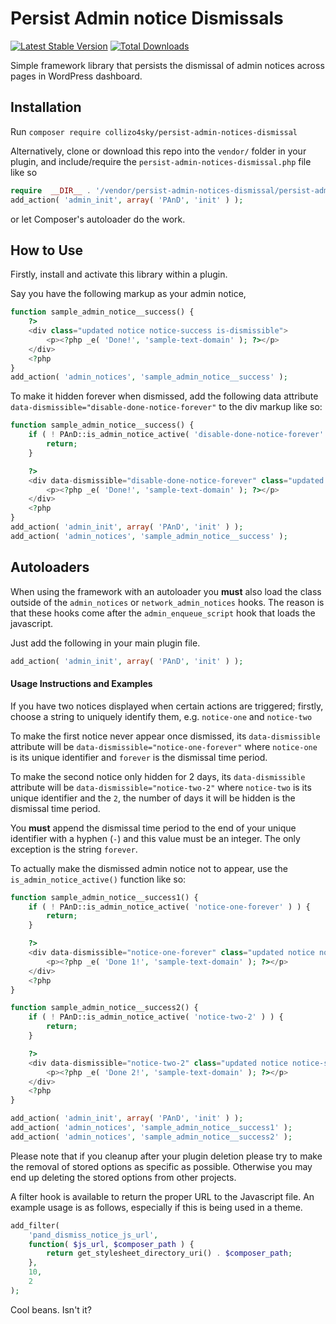 # Persist Admin notice Dismissals
[![Latest Stable Version](https://poser.pugx.org/collizo4sky/persist-admin-notices-dismissal/v/stable)](https://packagist.org/packages/collizo4sky/persist-admin-notices-dismissal)
[![Total Downloads](https://poser.pugx.org/collizo4sky/persist-admin-notices-dismissal/downloads)](https://packagist.org/packages/collizo4sky/persist-admin-notices-dismissal)

Simple framework library that persists the dismissal of admin notices across pages in WordPress dashboard.

## Installation

Run `composer require collizo4sky/persist-admin-notices-dismissal`

Alternatively, clone or download this repo into the `vendor/` folder in your plugin, and include/require the `persist-admin-notices-dismissal.php` file like so

```php
require  __DIR__ . '/vendor/persist-admin-notices-dismissal/persist-admin-notices-dismissal.php';
add_action( 'admin_init', array( 'PAnD', 'init' ) );
```

or let Composer's autoloader do the work.

## How to Use
Firstly, install and activate this library within a plugin.

Say you have the following markup as your admin notice,


```php
function sample_admin_notice__success() {
	?>
	<div class="updated notice notice-success is-dismissible">
    	<p><?php _e( 'Done!', 'sample-text-domain' ); ?></p>
	</div>
	<?php
}
add_action( 'admin_notices', 'sample_admin_notice__success' );
```

To make it hidden forever when dismissed, add the following data attribute `data-dismissible="disable-done-notice-forever"` to the div markup like so:


```php
function sample_admin_notice__success() {
	if ( ! PAnD::is_admin_notice_active( 'disable-done-notice-forever' ) ) {
		return;
	}

	?>
	<div data-dismissible="disable-done-notice-forever" class="updated notice notice-success is-dismissible">
		<p><?php _e( 'Done!', 'sample-text-domain' ); ?></p>
	</div>
	<?php
}
add_action( 'admin_init', array( 'PAnD', 'init' ) );
add_action( 'admin_notices', 'sample_admin_notice__success' );
```

## Autoloaders
When using the framework with an autoloader you **must** also load the class outside of the `admin_notices` or `network_admin_notices` hooks. The reason is that these hooks come after the `admin_enqueue_script` hook that loads the javascript.

Just add the following in your main plugin file.

```php
add_action( 'admin_init', array( 'PAnD', 'init' ) );
```

#### Usage Instructions and Examples
If you have two notices displayed when certain actions are triggered; firstly, choose a string to uniquely identify them, e.g. `notice-one` and `notice-two`

To make the first notice never appear once dismissed, its `data-dismissible` attribute will be `data-dismissible="notice-one-forever"` where `notice-one` is its unique identifier and `forever` is the dismissal time period.

To make the second notice only hidden for 2 days, its `data-dismissible` attribute will be `data-dismissible="notice-two-2"` where `notice-two` is its unique identifier and the `2`, the number of days it will be hidden is the dismissal time period.

You **must** append the dismissal time period to the end of your unique identifier with a hyphen (`-`) and this value must be an integer. The only exception is the string `forever`.

To actually make the dismissed admin notice not to appear, use the `is_admin_notice_active()` function like so:


```php
function sample_admin_notice__success1() {
	if ( ! PAnD::is_admin_notice_active( 'notice-one-forever' ) ) {
		return;
	}

	?>
	<div data-dismissible="notice-one-forever" class="updated notice notice-success is-dismissible">
		<p><?php _e( 'Done 1!', 'sample-text-domain' ); ?></p>
	</div>
	<?php
}

function sample_admin_notice__success2() {
	if ( ! PAnD::is_admin_notice_active( 'notice-two-2' ) ) {
		return;
	}

	?>
	<div data-dismissible="notice-two-2" class="updated notice notice-success is-dismissible">
		<p><?php _e( 'Done 2!', 'sample-text-domain' ); ?></p>
	</div>
	<?php
}

add_action( 'admin_init', array( 'PAnD', 'init' ) );
add_action( 'admin_notices', 'sample_admin_notice__success1' );
add_action( 'admin_notices', 'sample_admin_notice__success2' );
```

Please note that if you cleanup after your plugin deletion please try to make the removal of stored options as specific as possible. Otherwise you may end up deleting the stored options from other projects.

A filter hook is available to return the proper URL to the Javascript file. An example usage is as follows, especially if this is being used in a theme.

```php
add_filter(
	'pand_dismiss_notice_js_url',
	function( $js_url, $composer_path ) {
		return get_stylesheet_directory_uri() . $composer_path;
	},
	10,
	2
);
```

Cool beans. Isn't it?
